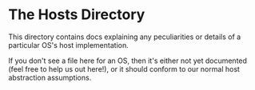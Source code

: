 # The Hosts Directory

This directory contains docs explaining any peculiarities or details of a particular OS's host implementation.

If you don't see a file here for an OS, then it's either not yet documented (feel free to help us out here!), or it should conform to our normal host abstraction assumptions.